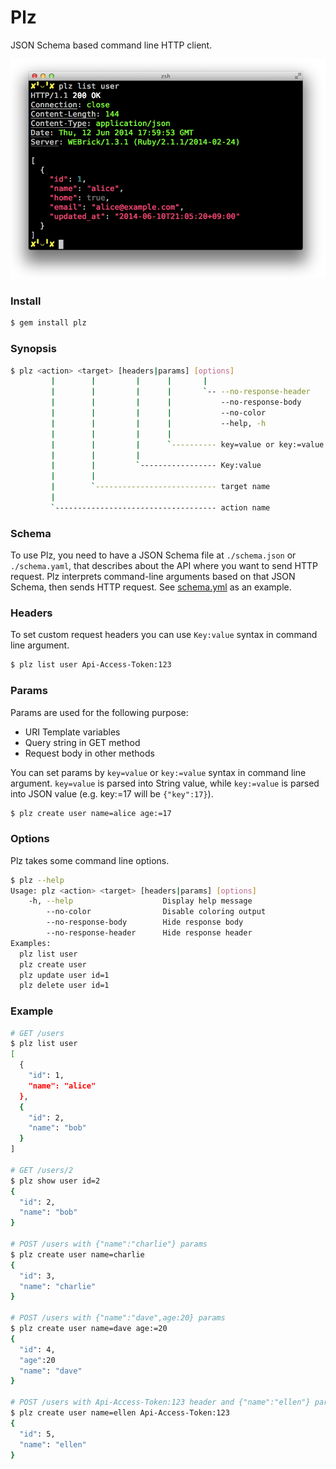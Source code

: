 # Plz
JSON Schema based command line HTTP client.

![screenshot](images/screenshot.png)

### Install
```sh
$ gem install plz
```

### Synopsis
```sh
$ plz <action> <target> [headers|params] [options]
         |        |         |      |       |
         |        |         |      |       `-- --no-response-header
         |        |         |      |           --no-response-body
         |        |         |      |           --no-color
         |        |         |      |           --help, -h
         |        |         |      |
         |        |         |      `---------- key=value or key:=value
         |        |         |
         |        |         `----------------- Key:value
         |        |
         |        `--------------------------- target name
         |
         `------------------------------------ action name
```

### Schema
To use Plz, you need to have a JSON Schema file at `./schema.json` or `./schema.yaml`,
that describes about the API where you want to send HTTP request.
Plz interprets command-line arguments based on that JSON Schema, then sends HTTP request.
See [schema.yml](schema.yml) as an example.

### Headers
To set custom request headers you can use `Key:value` syntax in command line argument.

```sh
$ plz list user Api-Access-Token:123
```

### Params
Params are used for the following purpose:

* URI Template variables
* Query string in GET method
* Request body in other methods

You can set params by `key=value` or `key:=value` syntax in command line argument.
`key=value` is parsed into String value,
while `key:=value` is parsed into JSON value (e.g. key:=17 will be `{"key":17}`).

```sh
$ plz create user name=alice age:=17
```

### Options
Plz takes some command line options.

```sh
$ plz --help
Usage: plz <action> <target> [headers|params] [options]
    -h, --help                    Display help message
        --no-color                Disable coloring output
        --no-response-body        Hide response body
        --no-response-header      Hide response header
Examples:
  plz list user
  plz create user
  plz update user id=1
  plz delete user id=1
```

### Example
```sh
# GET /users
$ plz list user
[
  {
    "id": 1,
    "name": "alice"
  },
  {
    "id": 2,
    "name": "bob"
  }
]

# GET /users/2
$ plz show user id=2
{
  "id": 2,
  "name": "bob"
}

# POST /users with {"name":"charlie"} params
$ plz create user name=charlie
{
  "id": 3,
  "name": "charlie"
}

# POST /users with {"name":"dave",age:20} params
$ plz create user name=dave age:=20
{
  "id": 4,
  "age":20
  "name": "dave"
}

# POST /users with Api-Access-Token:123 header and {"name":"ellen"} params
$ plz create user name=ellen Api-Access-Token:123
{
  "id": 5,
  "name": "ellen"
}
```

